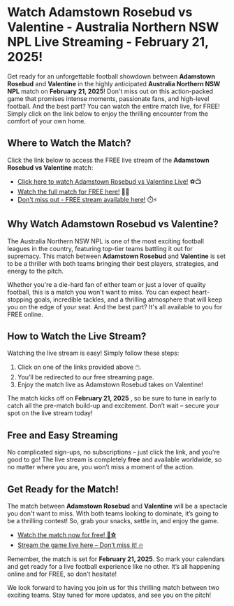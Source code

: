 # Watch Adamstown Rosebud vs Valentine - Australia Northern NSW NPL Live Streaming - February 21, 2025!

Get ready for an unforgettable football showdown between **Adamstown Rosebud** and **Valentine** in the highly anticipated **Australia Northern NSW NPL** match on **February 21, 2025**! Don't miss out on this action-packed game that promises intense moments, passionate fans, and high-level football. And the best part? You can watch the entire match live, for FREE! Simply click on the link below to enjoy the thrilling encounter from the comfort of your own home.

## Where to Watch the Match?

Click the link below to access the FREE live stream of the **Adamstown Rosebud vs Valentine** match:

- [Click here to watch Adamstown Rosebud vs Valentine Live!](https://tinyurl.com/livestreamfreeo?st=Adamstown+Rosebud+vs+Valentine&si=gh) ⚽📺
- [Watch the full match for FREE here!](https://tinyurl.com/livestreamfreeo?st=Adamstown+Rosebud+vs+Valentine&si=gh) 🎥🔥
- [Don't miss out - FREE stream available here!](https://tinyurl.com/livestreamfreeo?st=Adamstown+Rosebud+vs+Valentine&si=gh) ⏱️⚡

## Why Watch Adamstown Rosebud vs Valentine?

The Australia Northern NSW NPL is one of the most exciting football leagues in the country, featuring top-tier teams battling it out for supremacy. This match between **Adamstown Rosebud** and **Valentine** is set to be a thriller with both teams bringing their best players, strategies, and energy to the pitch.

Whether you're a die-hard fan of either team or just a lover of quality football, this is a match you won't want to miss. You can expect heart-stopping goals, incredible tackles, and a thrilling atmosphere that will keep you on the edge of your seat. And the best part? It's all available to you for FREE online.

## How to Watch the Live Stream?

Watching the live stream is easy! Simply follow these steps:

1. Click on one of the links provided above 🖱️.
2. You’ll be redirected to our free streaming page.
3. Enjoy the match live as Adamstown Rosebud takes on Valentine!

The match kicks off on **February 21, 2025** , so be sure to tune in early to catch all the pre-match build-up and excitement. Don’t wait – secure your spot on the live stream today!

## Free and Easy Streaming

No complicated sign-ups, no subscriptions – just click the link, and you're good to go! The live stream is completely **free** and available worldwide, so no matter where you are, you won’t miss a moment of the action.

## Get Ready for the Match!

The match between **Adamstown Rosebud** and **Valentine** will be a spectacle you don't want to miss. With both teams looking to dominate, it’s going to be a thrilling contest! So, grab your snacks, settle in, and enjoy the game.

- [Watch the match now for free! 🎉⚽](https://tinyurl.com/livestreamfreeo?st=Adamstown+Rosebud+vs+Valentine&si=gh)
- [Stream the game live here – Don’t miss it! 🔥](https://tinyurl.com/livestreamfreeo?st=Adamstown+Rosebud+vs+Valentine&si=gh)

Remember, the match is set for **February 21, 2025**. So mark your calendars and get ready for a live football experience like no other. It’s all happening online and for FREE, so don’t hesitate!

We look forward to having you join us for this thrilling match between two exciting teams. Stay tuned for more updates, and see you on the pitch!
